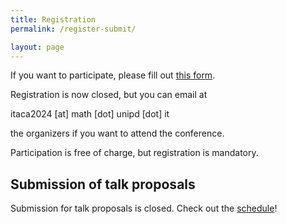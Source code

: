 ```yaml
---
title: Registration
permalink: /register-submit/

layout: page
---
```


If you want to participate, please fill out [this form](https://docs.google.com/forms/d/1c04zzrEotXvTSE2s3VRK5WgnEn_8uq2PHs8qxsrb8cM/edit). 

Registration is now closed, but you can email at

itaca2024 [at] math [dot] unipd [dot] it

the organizers if you want to attend the conference.

Participation is free of charge, but registration is mandatory. 


## Submission of talk proposals

Submission for talk proposals is closed. Check out the [schedule](programme.html)!
<!-- If you want to give a talk, please submit an abstract (max 1 page in pdf excluding references), by sending an email to 

itaca2024 [at] math [dot] unipd [dot] it 

no later than **November 8**. Talks will be approximately 30 minutes long. -->

